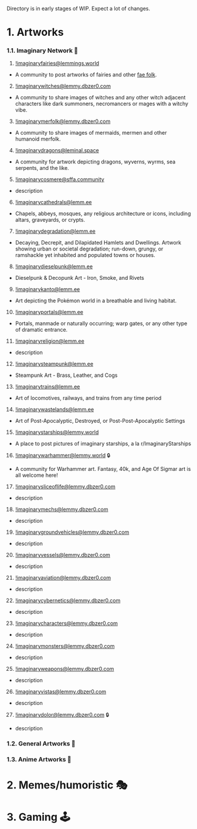 Directory is in early stages of WIP. Expect a lot of changes.

# 1. Artworks
### 1.1. Imaginary Network 💭
1. [!imaginaryfairies@lemmings.world](https://lemmings.world/c/imaginaryfairies) 
- A community to post artworks of fairies and other [fae folk](https://teaandrosemary.com/types-of-fairies-types-of-fae/).
2. [!imaginarywitches@lemmy.dbzer0.com](https://lemmy.dbzer0.com/c/imaginarywitches) 
- A community to share images of witches and any other witch adjacent characters like dark summoners, necromancers or mages with a witchy vibe.
3. [!imaginarymerfolk@lemmy.dbzer0.com](https://lemmy.dbzer0.com/c/imaginarymerfolk) 
- A community to share images of mermaids, mermen and other humanoid merfolk.
4. [!imaginarydragons@leminal.space](https://leminal.space/c/imaginarydragons) 
- A community for artwork depicting dragons, wyverns, wyrms, sea serpents, and the like.
5. [!imaginarycosmere@sffa.community](https://sffa.community/c/imaginarycosmere) 
- description
6. [!imaginarycathedrals@lemm.ee](https://lemm.ee/c/imaginarycathedrals) 
- Chapels, abbeys, mosques, any religious architecture or icons, including altars, graveyards, or crypts.
7. [!imaginarydegradation@lemm.ee](https://lemm.ee/c/imaginarydegradation) 
- Decaying, Decrepit, and Dilapidated Hamlets and Dwellings.
Artwork showing urban or societal degradation; run-down, grungy, or ramshackle yet inhabited and populated towns or houses.
8. [!imaginarydieselpunk@lemm.ee](https://lemm.ee/c/imaginarydieselpunk) 
- Dieselpunk & Decopunk Art - Iron, Smoke, and Rivets
9. [!imaginarykanto@lemm.ee](https://lemm.ee/c/imaginarykanto) 
- Art depicting the Pokémon world in a breathable and living habitat.
10. [!imaginaryportals@lemm.ee](https://lemm.ee/c/imaginaryportals) 
- Portals, manmade or naturally occurring; warp gates, or any other type of dramatic entrance.
11. [!imaginaryreligion@lemm.ee](https://lemm.ee/c/imaginaryreligion) 
- description
12. [!imaginarysteampunk@lemm.ee](https://lemm.ee/c/imaginarysteampunk) 
- Steampunk Art - Brass, Leather, and Cogs
13. [!imaginarytrains@lemm.ee](https://lemm.ee/c/imaginarytrains) 
- Art of locomotives, railways, and trains from any time period
14. [!imaginarywastelands@lemm.ee](https://lemm.ee/c/imaginarywastelands) 
- Art of Post-Apocalyptic, Destroyed, or Post-Post-Apocalyptic Settings
15. [!imaginarystarships@lemmy.world](https://lemmy.world/c/imaginarystarships) 
- A place to post pictures of imaginary starships, a la r/ImaginaryStarships
16. [!imaginarywarhammer@lemmy.world](https://lemmy.world/c/imaginarywarhammer) 🔒
- A community for Warhammer art. Fantasy, 40k, and Age Of Sigmar art is all welcome here!
17. [!imaginarysliceoflife@lemmy.dbzer0.com](https://lemmy.dbzer0.com/c/imaginarysliceoflife) 
- description
18. [!imaginarymechs@lemmy.dbzer0.com](https://lemmy.dbzer0.com/c/imaginarymechs) 
- description
19. [!imaginarygroundvehicles@lemmy.dbzer0.com](https://lemmy.dbzer0.com/c/imaginarygroundvehicles) 
- description
20. [!imaginaryvessels@lemmy.dbzer0.com](https://lemmy.dbzer0.com/c/imaginaryvessels) 
- description
21. [!imaginaryaviation@lemmy.dbzer0.com](https://lemmy.dbzer0.com/c/imaginaryaviation) 
- description
22. [!imaginarycybernetics@lemmy.dbzer0.com](https://lemmy.dbzer0.com/c/imaginarycybernetics) 
- description
23. [!imaginarycharacters@lemmy.dbzer0.com](https://lemmy.dbzer0.com/c/imaginarycharacters) 
- description
24. [!imaginarymonsters@lemmy.dbzer0.com](https://lemmy.dbzer0.com/c/imaginarymonsters) 
- description
25. [!imaginaryweapons@lemmy.dbzer0.com](https://lemmy.dbzer0.com/c/imaginaryweapons) 
- description
26. [!imaginaryvistas@lemmy.dbzer0.com](https://lemmy.dbzer0.com/c/imaginaryvistas) 
- description
27. [!imaginarydolor@lemmy.dbzer0.com](https://lemmy.dbzer0.com/c/imaginarydolor) 🔒
- description
### 1.2. General Artworks 🎨
### 1.3. Anime Artworks 💢
# 2. Memes/humoristic 🎭
# 3. Gaming 🕹️

